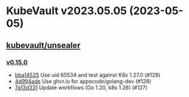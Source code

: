 # KubeVault v2023.05.05 (2023-05-05)


## [kubevault/unsealer](https://github.com/kubevault/unsealer)

### [v0.15.0](https://github.com/kubevault/unsealer/releases/tag/v0.15.0)

- [bba14525](https://github.com/kubevault/unsealer/commit/bba14525) Use uid 65534 and test against K8s 1.27.0 (#129)
- [4d994ade](https://github.com/kubevault/unsealer/commit/4d994ade) Use ghcr.io for appscode/golang-dev (#128)
- [7a13d331](https://github.com/kubevault/unsealer/commit/7a13d331) Update workflows (Go 1.20, k8s 1.26) (#127)




